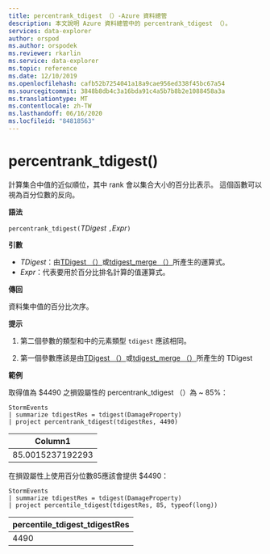 ```yaml
---
title: percentrank_tdigest （）-Azure 資料總管
description: 本文說明 Azure 資料總管中的 percentrank_tdigest （）。
services: data-explorer
author: orspod
ms.author: orspodek
ms.reviewer: rkarlin
ms.service: data-explorer
ms.topic: reference
ms.date: 12/10/2019
ms.openlocfilehash: cafb52b7254041a18a9cae956ed338f45bc67a54
ms.sourcegitcommit: 3848b8db4c3a16bda91c4a5b7b8b2e1088458a3a
ms.translationtype: MT
ms.contentlocale: zh-TW
ms.lasthandoff: 06/16/2020
ms.locfileid: "84818563"
---
```

# <a name="percentrank_tdigest"></a>percentrank_tdigest()

計算集合中值的近似順位，其中 rank 會以集合大小的百分比表示。
這個函數可以視為百分位數的反向。

**語法**

`percentrank_tdigest(`*TDigest* `,`*Expr*`)`

**引數**

* *TDigest*：由[TDigest （）](tdigest-aggfunction.md)或[tdigest_merge （）](tdigest-merge-aggfunction.md)所產生的運算式。
* *Expr*：代表要用於百分比排名計算的值運算式。

**傳回**

資料集中值的百分比次序。

**提示**

1) 第二個參數的類型和中的元素類型 `tdigest` 應該相同。

2) 第一個參數應該是由[TDigest （）](tdigest-aggfunction.md)或[tdigest_merge （）](tdigest-merge-aggfunction.md)所產生的 TDigest

**範例**

取得值為 $4490 之損毀屬性的 percentrank_tdigest （）為 ~ 85%：

<!-- csl: https://help.kusto.windows.net:443/Samples -->
```kusto
StormEvents
| summarize tdigestRes = tdigest(DamageProperty)
| project percentrank_tdigest(tdigestRes, 4490)

```

|Column1|
|---|
|85.0015237192293|


在損毀屬性上使用百分位數85應該會提供 $4490：

<!-- csl: https://help.kusto.windows.net:443/Samples -->
```kusto
StormEvents
| summarize tdigestRes = tdigest(DamageProperty)
| project percentile_tdigest(tdigestRes, 85, typeof(long))

```

|percentile_tdigest_tdigestRes|
|---|
|4490|
